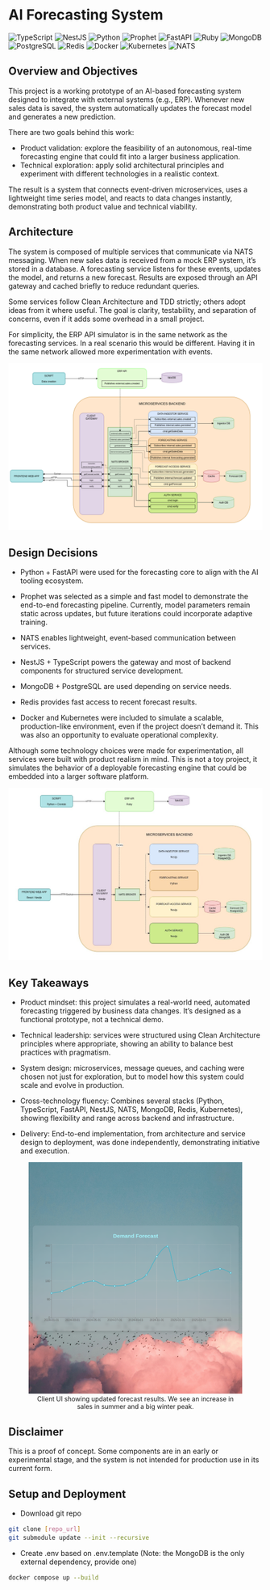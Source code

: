 # AI Forecasting System

<!-- Languages & Frameworks -->
![TypeScript](https://img.shields.io/badge/TypeScript-3178C6?style=for-the-badge&logo=typescript&logoColor=white)
![NestJS](https://img.shields.io/badge/NestJS-E0234E?style=for-the-badge&logo=nestjs&logoColor=white)
![Python](https://img.shields.io/badge/Python-3776AB?style=for-the-badge&logo=python&logoColor=white)
![Prophet](https://img.shields.io/badge/Prophet-231F20?style=for-the-badge&logo=python&logoColor=white)
![FastAPI](https://img.shields.io/badge/FastAPI-009688?style=for-the-badge&logo=fastapi&logoColor=white)
![Ruby](https://img.shields.io/badge/Ruby-CC342D?style=for-the-badge&logo=ruby&logoColor=white)
![MongoDB](https://img.shields.io/badge/MongoDB-47A248?style=for-the-badge&logo=mongodb&logoColor=white)
![PostgreSQL](https://img.shields.io/badge/PostgreSQL-4169E1?style=for-the-badge&logo=postgresql&logoColor=white)
![Redis](https://img.shields.io/badge/Redis-DC382D?style=for-the-badge&logo=redis&logoColor=white)
![Docker](https://img.shields.io/badge/Docker-2496ED?style=for-the-badge&logo=docker&logoColor=white)
![Kubernetes](https://img.shields.io/badge/Kubernetes-326CE5?style=for-the-badge&logo=kubernetes&logoColor=white)
![NATS](https://img.shields.io/badge/NATS-0056A3?style=for-the-badge&logo=nats.io&logoColor=white)

## Overview and Objectives

This project is a working prototype of an AI-based forecasting system designed to integrate with external systems (e.g., ERP). Whenever new sales data is saved, the system automatically updates the forecast model and generates a new prediction.

There are two goals behind this work:

- Product validation: explore the feasibility of an autonomous, real-time forecasting engine that could fit into a larger business application.
- Technical exploration: apply solid architectural principles and experiment with different technologies in a realistic context.

The result is a system that connects event-driven microservices, uses a lightweight time series model, and reacts to data changes instantly, demonstrating both product value and technical viability.


## Architecture

The system is composed of multiple services that communicate via NATS messaging. When new sales data is received from a mock ERP system, it’s stored in a database. A forecasting service listens for these events, updates the model, and returns a new forecast. Results are exposed through an API gateway and cached briefly to reduce redundant queries.

Some services follow Clean Architecture and TDD strictly; others adopt ideas from it where useful. The goal is clarity, testability, and separation of concerns, even if it adds some overhead in a small project.

For simplicity, the ERP API simulator is in the same network as the forecasting services. In a real scenario this would be different. Having it in the same network allowed more experimentation with events.


<img src="public/Flow_diagram.png" alt="Flow diagram" >


## Design Decisions

- Python + FastAPI were used for the forecasting core to align with the AI tooling ecosystem.

- Prophet was selected as a simple and fast model to demonstrate the end-to-end forecasting pipeline. Currently, model parameters remain static across updates, but future iterations could incorporate adaptive training.

- NATS enables lightweight, event-based communication between services.

- NestJS + TypeScript powers the gateway and most of backend components for structured service development.

- MongoDB + PostgreSQL are used depending on service needs.

- Redis provides fast access to recent forecast results.

- Docker and Kubernetes were included to simulate a scalable, production-like environment, even if the project doesn’t demand it. This was also an opportunity to evaluate operational complexity.

Although some technology choices were made for experimentation, all services were built with product realism in mind. This is not a toy project, it simulates the behavior of a deployable forecasting engine that could be embedded into a larger software platform.

<img src="public/Technology_diagram.jpg" alt="Technologies" >


## Key Takeaways

- Product mindset: this project simulates a real-world need, automated forecasting triggered by business data changes. It’s designed as a functional prototype, not a technical demo.

- Technical leadership: services were structured using Clean Architecture principles where appropriate, showing an ability to balance best practices with pragmatism.

- System design: microservices, message queues, and caching were chosen not just for exploration, but to model how this system could scale and evolve in production.

- Cross-technology fluency: Combines several stacks (Python, TypeScript, FastAPI, NestJS, NATS, MongoDB, Redis, Kubernetes), showing flexibility and range across backend and infrastructure.

- Delivery: End-to-end implementation, from architecture and service design to deployment, was done independently, demonstrating initiative and execution.

<figure>
  <img src="public/client.png" alt="Screenshot of the forecasting" >
  <figcaption style="text-align: center; font-size: 0.9em;">Client UI showing updated forecast results. We see an increase in sales in summer and a big winter peak.</figcaption>
</figure>


## Disclaimer

This is a proof of concept. Some components are in an early or experimental stage, and the system is not intended for production use in its current form.

## Setup and Deployment

- Download git repo
```bash
git clone [repo_url]
git submodule update --init --recursive
```

- Create .env based on .env.template (Note: the MongoDB is the only external dependency, provide one)

```bash
docker compose up --build
```
